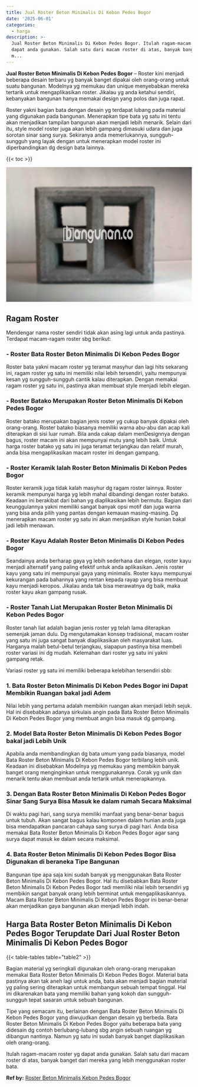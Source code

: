 ```yaml
---
title: Jual Roster Beton Minimalis Di Kebon Pedes Bogor
date: '2025-06-01'
categories:
  - harga
description: >-
  Jual Roster Beton Minimalis Di Kebon Pedes Bogor. Itulah ragam-macam roster yg
  dapat anda gunakan. Salah satu dari macam roster di atas, banyak banget dari
  m...
---
```


**Jual Roster Beton Minimalis Di Kebon Pedes Bogor** – Roster kini menjadi beberapa desain terbaru yg banyak banget dipakai oleh orang-orang untuk suatu bangunan. Modelnya yg memukau dan unique menyebabkan mereka tertarik untuk mengaplikasikan roster. Jikalau yg anda ketahui sendiri, kebanyakan bangunan hanya memakai design yang polos dan juga rapat.

Roster yakni bagian bata dengan desain yg terdapat lubang pada material yang digunakan pada bangunan. Menerapkan tipe bata yg satu ini tentu akan menjadikan tampilan bangunan akan menjadi lebih menarik. Selain dari itu, style model roster juga akan lebih gampang dimasuki udara dan juga sorotan sinar sang surya. Sekiranya anda memerlukannya, sungguh-sungguh yang layak dengan untuk menerapkan model roster ini diperbandingkan dg design bata lainnya.

{{< toc >}}

![Jual Roster Beton Minimalis Di Kebon Pedes Bogor](/images/bata-roster-minimalis-19.png)

## Ragam Roster

Mendengar nama roster sendiri tidak akan asing lagi untuk anda pastinya. Terdapat macam-ragam roster sbg berikut:

### \- Roster Bata Roster Beton Minimalis Di Kebon Pedes Bogor

Roster bata yakni macam roster yg teramat masyhur dan lagi hits sekarang ini, ragam roster yg satu ini memiliki nilai lebih tersendiri, yaitu mempunyai kesan yg sungguh-sungguh cantik kalau diterapkan. Dengan memakai ragam roster yg satu ini, pastinya akan membuat style menjadi lebih elegan.

### \- Roster Batako Merupakan Roster Beton Minimalis Di Kebon Pedes Bogor

Roster batako merupakan bagian jenis roster yg cukup banyak dipakai oleh orang-orang. Roster batako biasanya memiliki warna abu-abu dan acap kali diterapkan di sisi luar rumah. Bila anda cakap dalam menDesignnya dengan bagus, roster macam ini akan mempunyai mutu yang lebih baik. Untuk harga roster batako yg satu ini juga teramat terjangkau dan relatif murah, anda bisa mengaplikasikan macam roster ini dengan gampang.

### \- Roster Keramik Ialah Roster Beton Minimalis Di Kebon Pedes Bogor

Roster keramik juga tidak kalah masyhur dg ragam roster lainnya. Roster keramik mempunyai harga yg lebih mahal dibandingi dengan roster batako. Keadaan ini berakibat dari bahan yg diaplikasikan lebih bermutu. Bagian dari keunggulannya yakni memiliki sangat banyak opsi motif dan juga warna yang bisa anda pilih yang pantas dengan kemauan masing-masing. Dg menerapkan macam roster yg satu ini akan menjadikan style hunian bakal jadi lebih menawan.

### \- Roster Kayu Adalah Roster Beton Minimalis Di Kebon Pedes Bogor

Seandainya anda berharap gaya yg lebih sederhana dan elegan, roster kayu menjadi alternatif yang paling efektif untuk anda aplikasikan. Jenis roster kayu yang satu ini mempunyai gaya yang minimalis. Roster kayu mempunyai kekurangan pada bahannya yang rentan kepada rayap yang bisa membuat kayu menjadi keropos. Jikalau anda tak bisa merawatnya dg baik, maka roster kayu akan gampang rusak.

### \- Roster Tanah Liat Merupakan Roster Beton Minimalis Di Kebon Pedes Bogor

Roster tanah liat adalah bagian jenis roster yg telah lama diterapkan semenjak jaman dulu. Dg mengutamakan konsep tradisional, macam roster yang satu ini juga sangat banyak diaplikasikan oleh masyarakat luas. Harganya malah betul-betul terjangkau, siapapun pastinya bisa membeli roster variasi ini dg mudah. Kelemahan dari roster yg satu ini yakni gampang retak.

Variasi roster yg satu ini memiliki beberapa kelebihan tersendiri sbb:

### 1\. Bata Roster Beton Minimalis Di Kebon Pedes Bogor ini Dapat Membikin Ruangan bakal jadi Adem

Nilai lebih yang pertama adalah membikin ruangan akan menjadi lebih sejuk. Hal ini disebabkan adanya sirkulais angin pada Bata Roster Beton Minimalis Di Kebon Pedes Bogor yang membuat angin bisa masuk dg gampang.

### 2\. Model Bata Roster Beton Minimalis Di Kebon Pedes Bogor bakal jadi Lebih Unik

Apabila anda membandingkan dg bata umum yang pada biasanya, model Bata Roster Beton Minimalis Di Kebon Pedes Bogor terbilang lebih unik. Keadaan ini disebabkan Modelnya yg memukau yang membikin banyak banget orang menginginkan untuk menggunakannya. Corak yg unik dan menarik tentu akan membuat anda tertarik untuk menerapkannya.

### 3\. Dengan Bata Roster Beton Minimalis Di Kebon Pedes Bogor Sinar Sang Surya Bisa Masuk ke dalam rumah Secara Maksimal

Di waktu pagi hari, sang surya memiliki manfaat yang benar-benar bagus untuk tubuh. Akan sangat bagus kalau komponen dalam hunian anda juga bisa mendapatkan pancaran cahaya sang surya di pagi hari. Anda bisa memakai Bata Roster Beton Minimalis Di Kebon Pedes Bogor agar sang surya dapat masuk ke dalam secara maksimal.

### 4\. Bata Roster Beton Minimalis Di Kebon Pedes Bogor Bisa Digunakan di beraneka Tipe Bangunan

Bangunan tipe apa saja kini sudah banyak yg menggunakan Bata Roster Beton Minimalis Di Kebon Pedes Bogor. Hal itu disebabkan Bata Roster Beton Minimalis Di Kebon Pedes Bogor tadi memiliki nilai lebih tersendiri yg membikin sangat banyak orang lebih berminat untuk mengaplikasikannya. Macam Bata Roster Beton Minimalis Di Kebon Pedes Bogor ini benar-benar akan menjadikan gaya bangunan akan menjadi lebih indah.

## Harga Bata Roster Beton Minimalis Di Kebon Pedes Bogor Terupdate Dari Jual Roster Beton Minimalis Di Kebon Pedes Bogor

{{< table-tables table="table2" >}}

Bagian material yg seringkali digunakan oleh orang-orang merupakan memakai Bata Roster Beton Minimalis Di Kebon Pedes Bogor. Material bata pastinya akan tak aneh lagi untuk anda, bata akan menjadi bagian material yg paling sering diterapkan untuk membangun sebuah tempat tinggal. Hal ini dikarenakan bata yang memiliki bahan yang kokoh dan sungguh-sungguh tepat sasaran untuk sebuah bangunan.

Tipe yang semacam itu, berlainan dengan Bata Roster Beton Minimalis Di Kebon Pedes Bogor yang diwujudkan dengan desain yg berbeda. Bata Roster Beton Minimalis Di Kebon Pedes Bogor yaitu beberapa bata yang didesain dg contoh berlubang-lubang sbg angin sebuah ruangan yg dibangun nantinya. Namun yg satu ini sudah banyak banget diaplikasikan oleh orang-orang.

Itulah ragam-macam roster yg dapat anda gunakan. Salah satu dari macam roster di atas, banyak banget dari mereka yang lebih menggunakan roster bata.

**Ref by:** [Roster Beton Minimalis Kebon Pedes Bogor](https://id.wikipedia.org/wiki/Roster)
